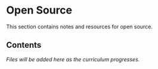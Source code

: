 # Open Source

This section contains notes and resources for open source.

## Contents

*Files will be added here as the curriculum progresses.*